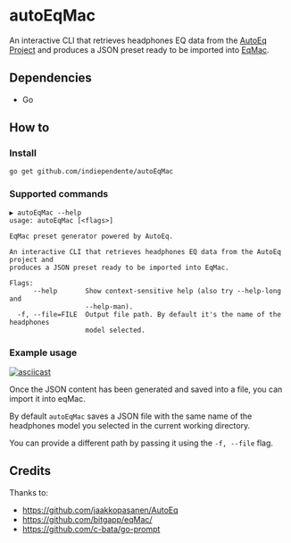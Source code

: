 # autoEqMac
An interactive CLI that retrieves headphones EQ data from the [AutoEq Project](https://github.com/jaakkopasanen/AutoEq) and produces a JSON preset ready to be imported into [EqMac](https://github.com/bitgapp/eqMac/).

## Dependencies
 - Go

## How to

### Install

`go get github.com/indiependente/autoEqMac`

### Supported commands

```
▶ autoEqMac --help
usage: autoEqMac [<flags>]

EqMac preset generator powered by AutoEq.

An interactive CLI that retrieves headphones EQ data from the AutoEq project and 
produces a JSON preset ready to be imported into EqMac.

Flags:
      --help       Show context-sensitive help (also try --help-long and
                   --help-man).
  -f, --file=FILE  Output file path. By default it's the name of the headphones
                   model selected.
```

### Example usage

[![asciicast](https://asciinema.org/a/368415.svg)](https://asciinema.org/a/368415)

Once the JSON content has been generated and saved into a file, you can import it into eqMac.

By default `autoEqMac` saves a JSON file with the same name of the headphones model you selected in the current working directory.

You can provide a different path by passing it using the `-f, --file` flag.

## Credits

Thanks to:
 - https://github.com/jaakkopasanen/AutoEq
 - https://github.com/bitgapp/eqMac/
 - https://github.com/c-bata/go-prompt
